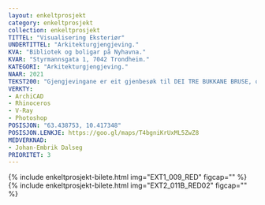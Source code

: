 ```yaml
---
layout: enkeltprosjekt
category: enkeltprosjekt
collection: enkeltprosjekt
TITTEL: "Visualisering Eksteriør"
UNDERTITTEL: "Arkitekturgjengjeving."
KVA: "Bibliotek og boligar på Nyhavna."
KVAR: "Styrmannsgata 1, 7042 Trondheim."
KATEGORI: "Arkitekturgjengjeving."
NAAR: 2021
TEKST200: "Gjengjevingane er eit gjenbesøk til DEI TRE BUKKANE BRUSE, og synar ein kompleks modell av eit fullstendig modellert prosjekt. Modellen er laga i ArchiCAD, og sidan bearbeida i Rhinoceros. Gjengjevingane er laga i V-Ray, og smått bearbeidd i Photoshop. <br><br> Bileta synar forhaldet til die ulike elementa i prosjektet. Ein ser relasjonane mellom boligtårna, monumentet, kaféen, uteplassane og sjølve biblioteket. <br><br> Denne modellen er meir kompleks for formålet enn han trong å vere. Han er fullt innreidd, detaljmodellert med lysarmaturar, bokhyller, innfesting av konstruktive element og så vidare. Dette er fordi han er brukt i fleire fasar, både som prosjekteringsmodell og visualiseringsmodell. Dette er ein fin idé men er ikkje nødvendig, og eg hadde vore betre nøgd om eg hadde laga ein modell til kvart formål. Kanskje ved eit gjenbesøk? <br><br> Det var veldig artig å arbeide med gjengjevingar av eksteriør, og eg skulle ynskje eg kom på eit djupare detaljnivå for å lære meg å arbeide meir med blant anna selektivt fokus, ulike perspektiv, klarheit og uklarheit."
VERKTY:
- ArchiCAD
- Rhinoceros
- V-Ray
- Photoshop
POSISJON: "63.438753, 10.417348"
POSISJON.LENKJE: https://goo.gl/maps/T4bgniKrUxML5ZwZ8
MEDVERKNAD: 
- Johan-Embrik Dalseg
PRIORITET: 3
---
```

{% include enkeltprosjekt-bilete.html   img="EXT1_009_RED"      figcap="" %}
{% include enkeltprosjekt-bilete.html   img="EXT2_011B_RED02"   figcap="" %}